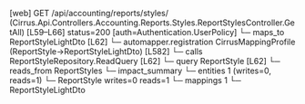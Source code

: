 [web] GET /api/accounting/reports/styles/  (Cirrus.Api.Controllers.Accounting.Reports.Styles.ReportStylesController.GetAll)  [L59–L66] status=200 [auth=Authentication.UserPolicy]
  └─ maps_to ReportStyleLightDto [L62]
    └─ automapper.registration CirrusMappingProfile (ReportStyle->ReportStyleLightDto) [L582]
  └─ calls ReportStyleRepository.ReadQuery [L62]
  └─ query ReportStyle [L62]
    └─ reads_from ReportStyles
  └─ impact_summary
    └─ entities 1 (writes=0, reads=1)
      └─ ReportStyle writes=0 reads=1
    └─ mappings 1
      └─ ReportStyleLightDto

